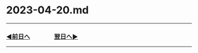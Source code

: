 # 2023-04-20.md

---
### [◀️前日へ](https://github.com/yuasys/chatty-journal/blob/main/2023/04/2023-04-19.md)&emsp;&emsp;&emsp;&emsp;[翌日へ▶️](https://github.com/yuasys/chatty-journal/blob/main/2023/04/2023-04-21.md)

---

